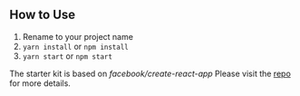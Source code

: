## How to Use

1. Rename to your project name
2. `yarn install` or `npm install`
3. `yarn start` or `npm start`

The starter kit is based on *facebook/create-react-app*
Please visit the [repo](https://github.com/facebook/create-react-app) for more details.
